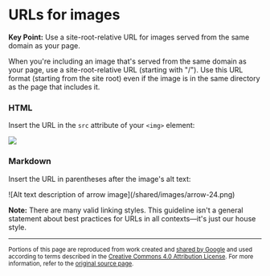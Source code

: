 # URLs for images

**Key Point:** Use a site-root-relative URL for images served from the same
domain as your page.

When you're including an image that's served from the same domain as your page,
use a site-root-relative URL (starting with "/"). Use this URL format (starting
from the site root) even if the image is in the same directory as the page that
includes it.

### HTML

Insert the URL in the `src` attribute of your `<img>` element:

<img src="/shared/images/arrow-24.png" />

### Markdown

Insert the URL in parentheses after the image's alt text:

!\[Alt text description of arrow image](/shared/images/arrow-24.png)

**Note:** There are many valid linking styles. This guideline isn't a general
statement about best practices for URLs in all contexts—it's just our house
style.

---

<small>Portions of this page are reproduced from work created and
[shared by Google](https://developers.google.com/readme/policies/) and used
according to terms described in the
[Creative Commons 4.0 Attribution License](https://creativecommons.org/licenses/by/4.0/).
For more information, refer to the
[original source page](https://developers.google.com/style/img-elements).</small>
